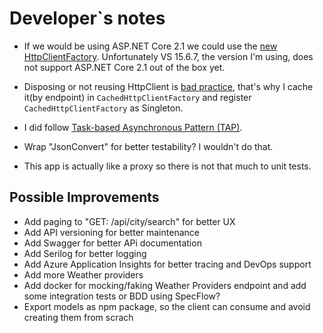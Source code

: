 # Developer`s notes

* If we would be using ASP.NET Core 2.1 we could use the [new HttpClientFactory](https://blogs.msdn.microsoft.com/webdev/2018/02/28/asp-net-core-2-1-preview1-introducing-httpclient-factory/).
  Unfortunately VS 15.6.7, the version I'm using, does not support ASP.NET Core 2.1 out of the box yet.

* Disposing or not reusing HttpClient is [bad practice](https://aspnetmonsters.com/2016/08/2016-08-27-httpclientwrong/), that's why I cache it(by endpoint) in `CachedHttpClientFactory` and
  register `CachedHttpClientFactory` as Singleton.

* I did follow [Task-based Asynchronous Pattern (TAP)](https://docs.microsoft.com/en-us/dotnet/standard/asynchronous-programming-patterns/task-based-asynchronous-pattern-tap).

* Wrap "JsonConvert" for better testability? I wouldn't do that.

* This app is actually like a proxy so there is not that much to unit tests.

## Possible Improvements

* Add paging to "GET: /api/city/search" for better UX
* Add API versioning for better maintenance
* Add Swagger for better APi documentation
* Add Serilog for better logging
* Add Azure Application Insights for better tracing and DevOps support
* Add more Weather providers
* Add docker for mocking/faking Weather Providers endpoint and add some integration tests or BDD using SpecFlow?
* Export models as npm package, so the client can consume and avoid creating them from scrach

